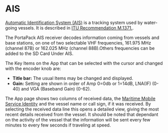 # AIS
[Automatic Identification System (AIS)](https://en.wikipedia.org/wiki/Automatic_identification_system) is a tracking system used by water-going vessels. It is described in [ITU Recommendation M.1371.](https://www.itu.int/rec/R-REC-M.1371/en).

The PortaPack AIS receiver decodes information coming from vessels and base stations, on one of two selectable VHF frequencies, 161.975 MHz (channel 87B) or 162.025 MHz (channel 88B).Others frequencies can be added to the SD Card Under AIS.

The Key Items on the App that can be selected with the cursor and changed with the encoder knob are:

* **Title bar:** The usual Items may be changed and displayed.
* **Gain:** Setting are shown in order of Amp 0=0db or 1=14dB, LNA(IF) (0-40) and VGA (Baseband Gain) (0-62). 


The App page shows two columns of received data, the [Maritime Mobile Service Identity](https://en.wikipedia.org/wiki/Maritime_Mobile_Service_Identity) and the vessel name or call sign, if it was received. By selecting the  received data line this opens a detailed view, giving the most recent details received from the vessel. It should be noted that dependant on the activity of the vessel that the information will be sent every few minutes to every few seconds if traveling at speed.

